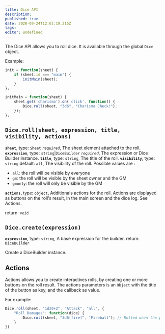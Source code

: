 ```yaml
---
title: Dice API
description: 
published: true
date: 2020-09-24T12:03:10.215Z
tags: 
editor: undefined
---
```


The Dice API allows you to roll dice. It is available through the global `Dice` object.

Example:
```javascript
init = function(sheet) {
    if (sheet.id === "main") {
        initMain(sheet);
    }
};

initMain = function(sheet) {
    sheet.get('charisma').on('click', function() {
        Dice.roll(sheet, "3d6", "Charisma Check!");
    });
};
```

## `Dice.roll(sheet, expression, title, visibility, actions)`
**`sheet`**, type: `Sheet` *`required`*, The sheet element attached to the roll.
**`expression`**, type: `string`|`DiceBuilder` *`required`*, The expression or Dice Builder instance.
**`title`**, type: `string`, The title of the roll.
**`visibility`**, type: `string` default: `all`, The visibility of the roll. Possible values are :
* `all`: the roll will be visible by everyone
* `gm`: the roll will be visible by the sheet owner and the GM
* `gmonly`: the roll will only be visible by the GM 

**`actions`**, type: `object`, Additionals actions for the roll. Actions are displayed as buttons on the roll's result,
in the main screen and the dice log. See Actions.

return: `void`

## `Dice.create(expression)`
**`expression`**, type: `string`, A base expression for the builder.
return: `DiceBuilder`

Create a DiceBuilder instance.

## Actions

Actions allows you to create interactives rolls, by creating one or more buttons on the roll result. The actions parameters is an `Object` with the title of the button as key, and the callback as value.

For example:
```javascript
Dice.roll(sheet, "1d20+2", "Attack", "all", {
    "Roll Damages": function(dice) {
        Dice.roll(sheet, "3d6[fire]", "Fireball"); // Rolled when the player clicks "Roll Damages"
    }
})
```
